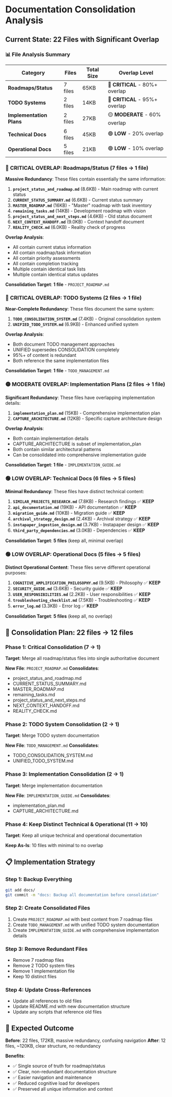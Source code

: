 # Documentation Consolidation Analysis

## Current State: 22 Files with Significant Overlap

### 📊 **File Analysis Summary**

| Category | Files | Total Size | Overlap Level |
|----------|-------|------------|---------------|
| **Roadmaps/Status** | 7 files | 65KB | 🔴 **CRITICAL** - 80%+ overlap |
| **TODO Systems** | 2 files | 14KB | 🔴 **CRITICAL** - 95%+ overlap |
| **Implementation Plans** | 2 files | 27KB | 🟡 **MODERATE** - 60% overlap |
| **Technical Docs** | 6 files | 45KB | 🟢 **LOW** - 20% overlap |
| **Operational Docs** | 5 files | 21KB | 🟢 **LOW** - 10% overlap |

### 🔴 **CRITICAL OVERLAP: Roadmaps/Status (7 files → 1 file)**

**Massive Redundancy**: These files contain essentially the same information:

1. **`project_status_and_roadmap.md`** (8.6KB) - Main roadmap with current status
2. **`CURRENT_STATUS_SUMMARY.md`** (6.6KB) - Current status summary
3. **`MASTER_ROADMAP.md`** (16KB) - "Master" roadmap with task inventory
4. **`remaining_tasks.md`** (14KB) - Development roadmap with vision
5. **`project_status_and_next_steps.md`** (4.6KB) - Old status document
6. **`NEXT_CONTEXT_HANDOFF.md`** (9.0KB) - Context handoff document
7. **`REALITY_CHECK.md`** (6.0KB) - Reality check of progress

**Overlap Analysis**:
- All contain current status information
- All contain roadmap/task information
- All contain priority assessments
- All contain completion tracking
- Multiple contain identical task lists
- Multiple contain identical status updates

**Consolidation Target**: **1 file** - `PROJECT_ROADMAP.md`

### 🔴 **CRITICAL OVERLAP: TODO Systems (2 files → 1 file)**

**Near-Complete Redundancy**: These files document the same system:

1. **`TODO_CONSOLIDATION_SYSTEM.md`** (7.4KB) - Original consolidation system
2. **`UNIFIED_TODO_SYSTEM.md`** (6.9KB) - Enhanced unified system

**Overlap Analysis**:
- Both document TODO management approaches
- UNIFIED supersedes CONSOLIDATION completely
- 95%+ of content is redundant
- Both reference the same implementation files

**Consolidation Target**: **1 file** - `TODO_MANAGEMENT.md`

### 🟡 **MODERATE OVERLAP: Implementation Plans (2 files → 1 file)**

**Significant Redundancy**: These files have overlapping implementation details:

1. **`implementation_plan.md`** (15KB) - Comprehensive implementation plan
2. **`CAPTURE_ARCHITECTURE.md`** (12KB) - Specific capture architecture design

**Overlap Analysis**:
- Both contain implementation details
- CAPTURE_ARCHITECTURE is subset of implementation_plan
- Both contain similar architectural patterns
- Can be consolidated into comprehensive implementation guide

**Consolidation Target**: **1 file** - `IMPLEMENTATION_GUIDE.md`

### 🟢 **LOW OVERLAP: Technical Docs (6 files → 5 files)**

**Minimal Redundancy**: These files have distinct technical content:

1. **`SIMILAR_PROJECTS_RESEARCH.md`** (7.8KB) - Research findings ✅ **KEEP**
2. **`api_documentation.md`** (19KB) - API documentation ✅ **KEEP**
3. **`migration_guide.md`** (10KB) - Migration guide ✅ **KEEP**
4. **`archival_strategy_design.md`** (2.4KB) - Archival strategy ✅ **KEEP**
5. **`instapaper_ingestion_design.md`** (3.7KB) - Instapaper design ✅ **KEEP**
6. **`third_party_dependencies.md`** (3.0KB) - Dependencies ✅ **KEEP**

**Consolidation Target**: **5 files** (keep all, minimal overlap)

### 🟢 **LOW OVERLAP: Operational Docs (5 files → 5 files)**

**Distinct Operational Content**: These files serve different operational purposes:

1. **`COGNITIVE_AMPLIFICATION_PHILOSOPHY.md`** (9.5KB) - Philosophy ✅ **KEEP**
2. **`SECURITY_GUIDE.md`** (3.6KB) - Security guide ✅ **KEEP**
3. **`USER_RESPONSIBILITIES.md`** (2.2KB) - User responsibilities ✅ **KEEP**
4. **`troubleshooting_checklist.md`** (7.5KB) - Troubleshooting ✅ **KEEP**
5. **`error_log.md`** (3.3KB) - Error log ✅ **KEEP**

**Consolidation Target**: **5 files** (keep all, no overlap)

## 🎯 **Consolidation Plan: 22 files → 12 files**

### **Phase 1: Critical Consolidation (7 → 1)**
**Target**: Merge all roadmap/status files into single authoritative document

**New File**: `PROJECT_ROADMAP.md`
**Consolidates**:
- project_status_and_roadmap.md
- CURRENT_STATUS_SUMMARY.md
- MASTER_ROADMAP.md
- remaining_tasks.md
- project_status_and_next_steps.md
- NEXT_CONTEXT_HANDOFF.md
- REALITY_CHECK.md

### **Phase 2: TODO System Consolidation (2 → 1)**
**Target**: Merge TODO system documentation

**New File**: `TODO_MANAGEMENT.md`
**Consolidates**:
- TODO_CONSOLIDATION_SYSTEM.md
- UNIFIED_TODO_SYSTEM.md

### **Phase 3: Implementation Consolidation (2 → 1)**
**Target**: Merge implementation documentation

**New File**: `IMPLEMENTATION_GUIDE.md`
**Consolidates**:
- implementation_plan.md
- CAPTURE_ARCHITECTURE.md

### **Phase 4: Keep Distinct Technical & Operational (11 → 10)**
**Target**: Keep all unique technical and operational documentation

**Keep As-Is**: 10 files with minimal to no overlap

## 📋 **Implementation Strategy**

### Step 1: Backup Everything
```bash
git add docs/
git commit -m "docs: Backup all documentation before consolidation"
```

### Step 2: Create Consolidated Files
1. Create `PROJECT_ROADMAP.md` with best content from 7 roadmap files
2. Create `TODO_MANAGEMENT.md` with unified TODO system documentation
3. Create `IMPLEMENTATION_GUIDE.md` with comprehensive implementation details

### Step 3: Remove Redundant Files
- Remove 7 roadmap files
- Remove 2 TODO system files
- Remove 1 implementation file
- Keep 10 distinct files

### Step 4: Update Cross-References
- Update all references to old files
- Update README.md with new documentation structure
- Update any scripts that reference old files

## 🎯 **Expected Outcome**

**Before**: 22 files, 172KB, massive redundancy, confusing navigation
**After**: 12 files, ~120KB, clear structure, no redundancy

**Benefits**:
- ✅ Single source of truth for roadmap/status
- ✅ Clear, non-redundant documentation structure
- ✅ Easier navigation and maintenance
- ✅ Reduced cognitive load for developers
- ✅ Preserved all unique information and context
